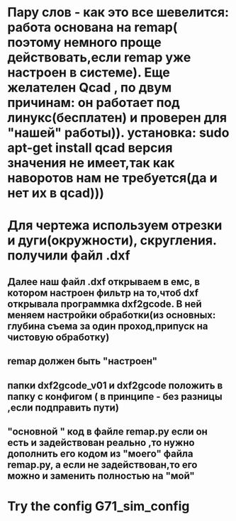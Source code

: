 
Пару слов  - как это все шевелится:
 работа основана на remap( поэтому немного проще действовать,если remap
 уже настроен в системе).
Еще желателен Qсad , по двум причинам: он работает под линукс(бесплатен) и проверен 
для "нашей" работы)).
установка:
sudo apt-get install qcad
версия значения не имеет,так как наворотов нам не требуется(да и нет их в qcad)))
========================
Для чертежа используем отрезки и дуги(окружности), скругления. 
получили файл .dxf
=============================
Далее наш файл .dxf открываем в емс,
в котором настроен фильтр на то,чтоб dxf открывала программка dxf2gcode.
В ней меняем настройки обработки(из основных: глубина съема за один проход,припуск на чистовую
обработку)
-------------------------------------------------------------------------------------
 remap должен быть "настроен" 
----------------------------------------------
папки dxf2gcode_v01 и dxf2gcode положить в папку с конфигом
( в принципе - без разницы ,если подправить пути)
---------------------
"основной " код  в файле remap.py
если он есть и задействован реально ,то нужно дополнить его кодом из "моего" файла remap.py,
а если не задействован,то его можно и заменить полностью на "мой"
------------------
Try the config  G71_sim_config
=========================================






























